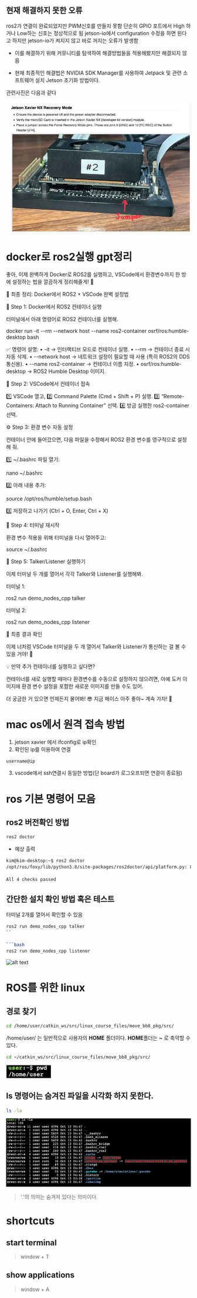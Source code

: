 
## 현재 해결하지 못한 오류
ros2가 연결이 완료되었지만 PWM신호를 만들지 못함
단순히 GPIO 포트에서 High 하거나 Low하는 신호는 정상적으로 됨
jetson-io에서 configuration 수정을 하면 된다고 하지만 jetson-io가 켜지지 않고
바로 꺼지는 오류가 발생함

- 이를 해결하기 위해 커뮤니티를 탐색하여 해결방법들을 적용해봤지만 해결되지 않음

- 현재 최종적인 해결법은 NVIDIA SDK Manager를 사용하여 Jetpack 및 관련 소프트웨어 설치 Jetson
   초기화 방법이다.

관련사진은 다음과 같다

![alt text](image-9.png)

# docker로 ros2실행 gpt정리
좋아, 이제 완벽하게 Docker로 ROS2를 실행하고, VSCode에서 환경변수까지 한 방에 설정하는 법을 깔끔하게 정리해줄게! 🔧

🧩 최종 정리: Docker에서 ROS2 + VSCode 완벽 설정법

🚀 Step 1: Docker에서 ROS2 컨테이너 실행

터미널에서 아래 명령어로 ROS2 컨테이너를 실행해.

docker run -it --rm --network host --name ros2-container osrf/ros:humble-desktop bash

✅ 명령어 설명:
	•	-it → 인터랙티브 모드로 컨테이너 실행.
	•	--rm → 컨테이너 종료 시 자동 삭제.
	•	--network host → 네트워크 설정이 필요할 때 사용 (특히 ROS2의 DDS 통신용).
	•	--name ros2-container → 컨테이너 이름 지정.
	•	osrf/ros:humble-desktop → ROS2 Humble Desktop 이미지.

🔧 Step 2: VSCode에서 컨테이너 접속

1️⃣ VSCode 열고,
2️⃣ Command Palette (Cmd + Shift + P) 실행.
3️⃣ “Remote-Containers: Attach to Running Container” 선택.
4️⃣ 방금 실행한 ros2-container 선택.

⚙️ Step 3: 환경 변수 자동 설정

컨테이너 안에 들어갔으면, 다음 파일을 수정해서 ROS2 환경 변수를 영구적으로 설정해 줘.

1️⃣ ~/.bashrc 파일 열기:

nano ~/.bashrc

2️⃣ 아래 내용 추가:

source /opt/ros/humble/setup.bash

3️⃣ 저장하고 나가기 (Ctrl + O, Enter, Ctrl + X)

📂 Step 4: 터미널 재시작

환경 변수 적용을 위해 터미널을 다시 열어주고:

source ~/.bashrc

🤖 Step 5: Talker/Listener 실행하기

이제 터미널 두 개를 열어서 각각 Talker와 Listener를 실행해봐.

터미널 1:

ros2 run demo_nodes_cpp talker

터미널 2:

ros2 run demo_nodes_cpp listener

🎯 최종 결과 확인

이제 너처럼 VSCode 터미널을 두 개 열어서 Talker와 Listener가 통신하는 걸 볼 수 있을 거야! 🚀

💡 만약 추가 컨테이너를 실행하고 싶다면?

컨테이너를 새로 실행할 때마다 환경변수를 수동으로 설정하지 않으려면, 아예 도커 이미지에 환경 변수 설정을 포함한 새로운 이미지를 만들 수도 있어.

더 궁금한 거 있으면 언제든지 물어봐! 😎
지금 페이스 아주 좋아~ 계속 가자! 💪

# mac os에서 원격 접속 방법
1. jetson xavier 에서 ifconfig로 ip확인
2. 확인된 ip를 이용하여 연결
```bash
username@ip
```
3. vscode에서 ssh연결시 동일한 방법(단 board가 로그오프되면 연결이 종료됨)


# ros 기본 명령어 모음 

## ros2 버전확인 방법

```bash
ros2 doctor
```

- 예상 출력

```bash
kim@kim-desktop:~$ ros2 doctor
/opt/ros/foxy/lib/python3.8/site-packages/ros2doctor/api/platform.py: 82: UserWarning: Distribution foxy is no longer supported or deprecated. To get the latest features, download the new versions at https://index.ros.org/doc/ros2/Installation/

All 4 checks passed
```

## 간단한 설치 확인 방법 혹은 테스트

터미널 2개를 열어서 확인할 수 있음

```bash
ros2 run demo_nodes_cpp talker
``

```bash
ros2 run demo_nodes_cpp listener
```


![alt text](image-8.png)


# ROS를 위한 linux

## 경로 찾기

```bash
cd /home/user/catkin_ws/src/linux_course_files/move_bb8_pkg/src/
```

/home/user/ 는 일반적으로 사용자의 **HOME** 폴더이다. **HOME**폴더는 **~** 로 축약할 수 있다.

```bash
cd ~/catkin_ws/src/linux_course_files/move_bb8_pkg/src/
```

![alt text](image-6.png)

## ls 명령어는 숨겨진 파일을 시각화 하지 못한다.

```bash
ls -la
```

![alt text](image-7.png)

> '.'의 의미는 숨겨져 있다는 의미이다.


# shortcuts
## start terminal

> window + T

## show applications

> window + A

